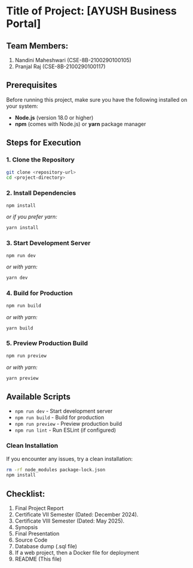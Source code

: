 # Title of Project: [AYUSH Business Portal]

## Team Members:
1. Nandini Maheshwari (CSE-8B-2100290100105)
2. Pranjal Raj (CSE-8B-2100290100117)


## Prerequisites

Before running this project, make sure you have the following installed on your system:

- **Node.js** (version 18.0 or higher)
- **npm** (comes with Node.js) or **yarn** package manager

## Steps for Execution

### 1. Clone the Repository
```bash
git clone <repository-url>
cd <project-directory>
```

### 2. Install Dependencies
```bash
npm install
```
*or if you prefer yarn:*
```bash
yarn install
```

### 3. Start Development Server
```bash
npm run dev
```
*or with yarn:*
```bash
yarn dev
```

### 4. Build for Production
```bash
npm run build
```
*or with yarn:*
```bash
yarn build
```

### 5. Preview Production Build
```bash
npm run preview
```
*or with yarn:*
```bash
yarn preview
```

## Available Scripts

- `npm run dev` - Start development server
- `npm run build` - Build for production
- `npm run preview` - Preview production build
- `npm run lint` - Run ESLint (if configured)

### Clean Installation
If you encounter any issues, try a clean installation:
```bash
rm -rf node_modules package-lock.json
npm install
```


## Checklist:
1. Final Project Report
2. Certificate VII Semester (Dated: December 2024).
3. Certificate VIII Semester (Dated: May 2025).
4. Synopsis
5. Final Presentation
6. Source Code
7. Database dump (.sql file)
8. If a web project, then a Docker file for deployment
9. README (This file)